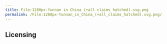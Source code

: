 ```yaml
---
title: File:1280px-Yunnan in China (+all claims hatched).svg.png
permalink: /File:1280px-Yunnan_in_China_(+all_claims_hatched).svg.png/
---
```


## Licensing